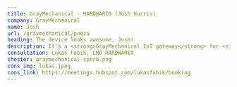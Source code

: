 ```yaml
---
title: GrayMechanical - HARDWARIO (Josh Harris)
company: GrayMechanical
name: Josh
url: /graymechanical/pnqza
heading: The device looks awesome, Josh!
description: It's a <strong>GrayMechanical IoT gateway</strong> for <strong>remote monitoring of heat pumps and boilers</strong> and other IoT innovations.<br/><br/>Interested?
consultation: Lukas Fabik, CMO HARDWARIO
chester: graymechanical-spmrb.png
cons_img: lukas.jpeg
cons_link: https://meetings.hubspot.com/lukasfabik/booking
---
```

